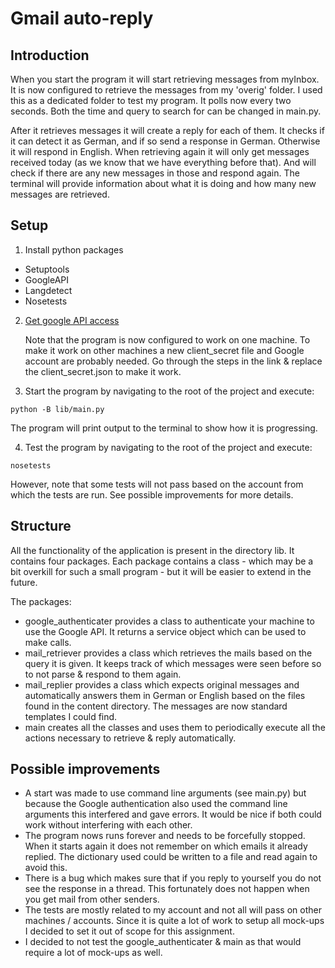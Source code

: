 Gmail auto-reply
================

Introduction
------------
When you start the program it will start retrieving messages from myInbox. It is
now configured to retrieve the messages from my 'overig' folder. I used this as
a dedicated folder to test my program. It polls now every two seconds. Both the
time and query to search for can be changed in main.py.

After it retrieves messages it will create a reply for each of them. It checks
if it can detect it as German, and if so send a response in German. Otherwise
it will respond in English. When retrieving again it will only get messages
received today (as we know that we have everything before that). And will check
if there are any new messages in those and respond again. The terminal will
provide information about what it is doing and how many new messages are
retrieved.

Setup
-----
1. Install python packages
  * Setuptools
  * GoogleAPI
  * Langdetect
  * Nosetests

2. [Get google API access](https://developers.google.com/gmail/api/quickstart/python?hl=nl)

    Note that the program is now configured to work on one machine. To make it
    work on other machines a new client_secret file and Google account are
    probably needed. Go through the steps in the link & replace the
    client_secret.json to make it work.

3. Start the program by navigating to the root of the project and execute:

  `python -B lib/main.py`

  The program will print output to the terminal to show how it is progressing.

4. Test the program by navigating to the root of the project and execute:

  `nosetests`

  However, note that some tests will not pass based on the account from which
  the tests are run. See possible improvements for more details.

Structure
---------
All the functionality of the application is present in the directory lib. It
contains four packages. Each package contains a class - which may be a bit
overkill for such a small program - but it will be easier to extend in the
future.

The packages:
* google_authenticater provides a class to authenticate your machine to use the
  Google API. It returns a service object which can be used to make calls.
* mail_retriever provides a class which retrieves the mails based on the query
  it is given. It keeps track of which messages were seen before so to not
  parse & respond to them again.
* mail_replier provides a class which expects original messages and
  automatically answers them in German or English based on the files found in
  the content directory. The messages are now standard templates I could find.
* main creates all the classes and uses them to periodically execute all the
  actions necessary to retrieve & reply automatically.

Possible improvements
---------------------
* A start was made to use command line arguments (see main.py) but because the
  Google authentication also used the command line arguments this interfered and
  gave errors. It would be nice if both could work without interfering with each
  other.
* The program nows runs forever and needs to be forcefully stopped. When it
  starts again it does not remember on which emails it already replied. The
  dictionary used could be written to a file and read again to avoid this.
* There is a bug which makes sure that if you reply to yourself you do not see
  the response in a thread. This fortunately does not happen when you get mail
  from other senders.
* The tests are mostly related to my account and not all will pass on other
  machines / accounts. Since it is quite a lot of work to setup all mock-ups I
  decided to set it out of scope for this assignment.
* I decided to not test the google_authenticater & main as that would require a
  lot of mock-ups as well.

